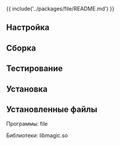 {{ include('../packages/file/README.md') }}

## Настройка

<package-script :package="'file'" :type="'configure'"></package-script>

## Сборка

<package-script :package="'file'" :type="'build'"></package-script>

## Тестирование

<package-script :package="'file'" :type="'test'"></package-script>

## Установка

<package-script :package="'file'" :type="'install'"></package-script>

## Установленные файлы

Программы: file

Библиотеки: libmagic.so


